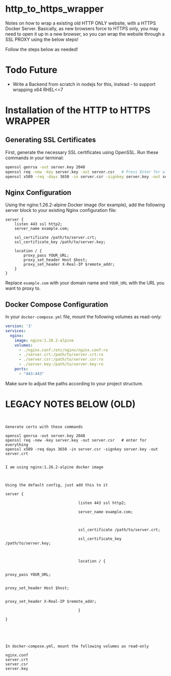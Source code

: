 # http_to_https_wrapper
Notes on how to wrap a existing old HTTP ONLY website, with a HTTPS Docker Server. Basically, as new browsers force to HTTPS only, you may need to open it up in a new browser, so you can wrap the website through a SSL PROXY using the below steps!

Follow the steps below as needed!

# Todo Future
* Write a Backend from scratch in nodejs for this, instead - to support wrapping x64 RHEL<=7

# Installation of the HTTP to HTTPS WRAPPER

## Generating SSL Certificates

First, generate the necessary SSL certificates using OpenSSL. Run these commands in your terminal:

```bash
openssl genrsa -out server.key 2048
openssl req -new -key server.key -out server.csr   # Press Enter for all prompts
openssl x509 -req -days 3650 -in server.csr -signkey server.key -out server.crt
```

## Nginx Configuration

Using the nginx:1.26.2-alpine Docker image (for example), add the following server block to your existing Nginx configuration file:

```nginx
server {
    listen 443 ssl http2;
    server_name example.com;

    ssl_certificate /path/to/server.crt;
    ssl_certificate_key /path/to/server.key;

    location / {
        proxy_pass YOUR_URL;
        proxy_set_header Host $host;
        proxy_set_header X-Real-IP $remote_addr;
    }
}
```

Replace `example.com` with your domain name and `YOUR_URL` with the URL you want to proxy to.

## Docker Compose Configuration

In your `docker-compose.yml` file, mount the following volumes as read-only:

```yaml
version: '3'
services:
  nginx:
    image: nginx:1.26.2-alpine
    volumes:
      - ./nginx.conf:/etc/nginx/nginx.conf:ro
      - ./server.crt:/path/to/server.crt:ro
      - ./server.csr:/path/to/server.csr:ro
      - ./server.key:/path/to/server.key:ro
    ports:
      - "443:443"
```

Make sure to adjust the paths according to your project structure.







# LEGACY NOTES BELOW (OLD)
```


Generate certs with these commands

openssl genrsa -out server.key 2048
openssl req -new -key server.key -out server.csr   # enter for everything
openssl x509 -req days 3650 -in server.csr -signkey server.key -out server.crt
 

I am using nginx:1.26.2-alpine docker image

 

Using the default config, just add this to it

server {

                                listen 443 ssl http2;

                                server_name example.com;

                               

                                ssl_certificate /path/to/server.crt;

                                ssl_certificate_key /path/to/server.key;

                               

                                location / {

                                                                proxy_pass YOUR_URL;

                                                                proxy_set_header Host $host;

                                                                proxy_set_header X-Real-IP $remote_addr;

                                }

}

 

 

In docker-compose.yml, mount the following volumes as read-only

nginx.conf
server.crt
server.csr
server.key
 

 


 

 


```
